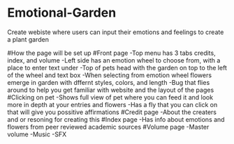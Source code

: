 # Emotional-Garden
Create webiste where users can input their emotions and feelings to create a plant garden

#How the page will be set up
	#Front page
	-Top menu has 3 tabs credits, index, and volume
	-Left side has an emotion wheel to choose from, with a place to enter text under
	-Top of pets head with the garden on top to the left of the wheel and text box
	-When selecting from emotion wheel flowers emerge in garden with dffernt styles, colors, and length
	-Bug that flies around to help you get familiar with website and the layout of the pages
#Clicking on pet
	-Shows full view of pet where you can feed it and look more in depth at your entries and flowers
	-Has a fly that you can click on that will give you possitive affirmations
#Credit page
	-About the creaters and or resoning for creating this
#Index page
	-Has info about emotions and flowers from peer reviewed academic sources
#Volume page
	-Master volume
	-Music
	-SFX
